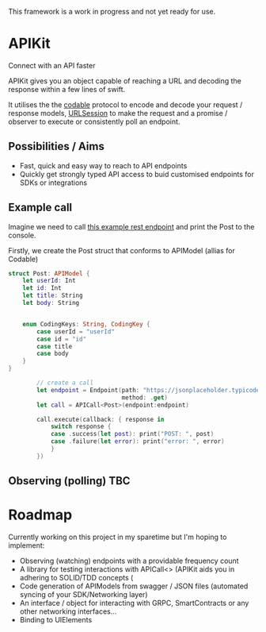 This framework is a work in progress and not yet ready for use.

# APIKit
Connect with an API faster

APIKit gives you an object capable of reaching a URL and decoding the response within a few lines of swift.

It utilises the the [codable](https://developer.apple.com/documentation/swift/codable) protocol to encode and decode your request / response models, [URLSession](https://developer.apple.com/documentation/foundation/urlsession) to make the request and a promise / observer to execute or consistently poll an endpoint.

## Possibilities / Aims

- Fast, quick and easy way to reach to API endpoints
- Quickly get strongly typed API access to buid customised endpoints for SDKs or integrations

## Example call

Imagine we need to call [this example rest endpoint](https://jsonplaceholder.typicode.com/posts/1) and print the Post to the console.

Firstly, we create the Post struct that conforms to APIModel (allias for Codable)
```swift
struct Post: APIModel {
    let userId: Int
    let id: Int
    let title: String
    let body: String


    enum CodingKeys: String, CodingKey {
        case userId = "userId"
        case id = "id"
        case title
        case body
    }
}
```

```swift
        // create a call
        let endpoint = Endpoint(path: "https://jsonplaceholder.typicode.com/posts/1)",
                                method: .get)
        let call = APICall<Post>(endpoint:endpoint)

        call.execute(callback: { response in
            switch response {
            case .success(let post): print("POST: ", post)
            case .failure(let error): print("error: ", error)
            }
        })
```

## Observing (polling) TBC


# Roadmap

Currently working on this project in my sparetime but I'm hoping to implement:

- Observing (watching) endpoints with a providable frequency count
- A library for testing interactions with APICall<> (APIKit aids you in adhering to SOLID/TDD concepts (
- Code generation of APIModels from swagger / JSON files (automated syncing of your SDK/Networking layer)
- An interface / object for interacting with GRPC, SmartContracts or any other networking interfaces...
- Binding to UIElements
